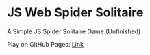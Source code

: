 # JS Web Spider Solitaire
 A Simple JS Spider Solitaire Game (Unfinished)

Play on GitHub Pages: [Link](https://1324151534.github.io/JS-Web-Spider-Solitaire/SpiderSolitaire.html)
